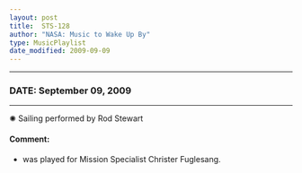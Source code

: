 ```yaml
---
layout: post
title:  STS-128
author: "NASA: Music to Wake Up By"
type: MusicPlaylist
date_modified: 2009-09-09
---
```


----
### DATE: September 09, 2009
----
✺ Sailing performed by Rod Stewart

#### Comment:
* was played for Mission Specialist Christer Fuglesang.
